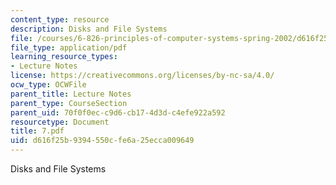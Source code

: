 ```yaml
---
content_type: resource
description: Disks and File Systems
file: /courses/6-826-principles-of-computer-systems-spring-2002/d616f25b9394550cfe6a25ecca009649_7.pdf
file_type: application/pdf
learning_resource_types:
- Lecture Notes
license: https://creativecommons.org/licenses/by-nc-sa/4.0/
ocw_type: OCWFile
parent_title: Lecture Notes
parent_type: CourseSection
parent_uid: 70f0f0ec-c9d6-cb17-4d3d-c4efe922a592
resourcetype: Document
title: 7.pdf
uid: d616f25b-9394-550c-fe6a-25ecca009649
---
```

Disks and File Systems